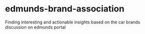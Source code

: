 # edmunds-brand-association
Finding interesting and actionable insights based on the car brands discussion on edmunds portal
